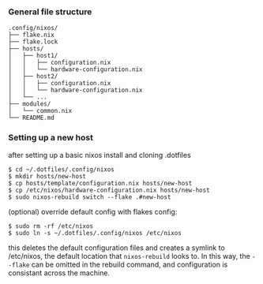 ### General file structure
```
.config/nixos/
├── flake.nix
├── flake.lock
├── hosts/
│   ├── host1/
│   │   ├── configuration.nix
│   │   └── hardware-configuration.nix
│   ├── host2/
│   │   ├── configuration.nix
│   │   └── hardware-configuration.nix
│   └── ...
├── modules/
│   └── common.nix
└── README.md
```
### Setting up a new host

after setting up a basic nixos install and cloning .dotfiles
```
$ cd ~/.dotfiles/.config/nixos
$ mkdir hosts/new-host
$ cp hosts/template/configuration.nix hosts/new-host
$ cp /etc/nixos/hardware-configuration.nix hosts/new-host
$ sudo nixos-rebuild switch --flake .#new-host
```

(optional) override default config with flakes config:
```
$ sudo rm -rf /etc/nixos
$ sudo ln -s ~/.dotfiles/.config/nixos /etc/nixos
```
this deletes the default configuration files and creates a symlink to /etc/nixos, the default location that `nixos-rebuild` looks to.  In this way, the `--flake` can be omitted in the rebuild command, and configuration is consistant across the machine.
